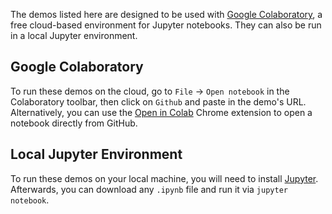 The demos listed here are designed to be used with [Google Colaboratory](https://colab.research.google.com/notebooks/welcome.ipynb), a free cloud-based environment for Jupyter notebooks. They can also be run in a local Jupyter environment.

## Google Colaboratory

To run these demos on the cloud, go to `File` -> `Open notebook` in the Colaboratory toolbar, then click on `Github` and paste in the demo's URL. Alternatively, you can use the [Open in Colab](https://chrome.google.com/webstore/detail/open-in-colab/iogfkhleblhcpcekbiedikdehleodpjo?hl=en) Chrome extension to open a notebook directly from GitHub.

## Local Jupyter Environment

To run these demos on your local machine, you will need to install [Jupyter](https://jupyter.org/install). Afterwards, you can download any `.ipynb` file and run it via `jupyter notebook`.
